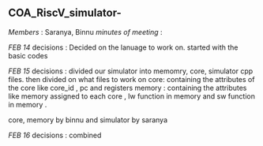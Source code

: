 ## COA_RiscV_simulator-
*Members* : Saranya, Binnu
*minutes of meeting* :

*FEB 14*
decisions :
Decided on the lanuage to work on.
started with the basic codes

*FEB 15*
decisions : 
divided our simulator into memomry, core, simulator cpp files.
then divided on what files to work on
core: containing the attributes of the core like core_id , pc and registers 
memory : containing the attributes like memory assigned to each core , lw function in memory and sw function in memory .


core, memory by binnu and simulator by saranya 

*FEB 16*
decisions : 
combined 


